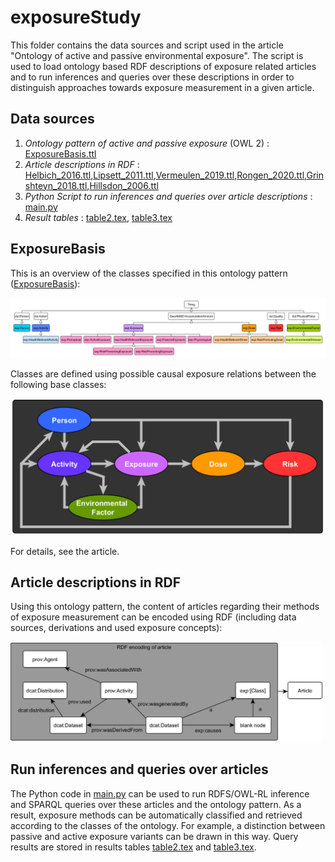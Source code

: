 # exposureStudy
 
This folder contains the data sources and script used in the article "Ontology of active and passive environmental exposure". The script is used to load ontology based RDF descriptions of exposure related articles and to run inferences and queries over these descriptions in order to distinguish approaches
towards exposure measurement in a given article.

## Data sources
1. *Ontology pattern of active and passive exposure* (OWL 2) : [ExposureBasis.ttl](exposureStudy/ExposureBasis.ttl)
2. *Article descriptions in RDF* : [Helbich_2016.ttl](Helbich_2016.ttl),[Lipsett_2011.ttl](exposureStudy/Lipsett_2011.ttl),[Vermeulen_2019.ttl](exposureStudy/Vermeulen_2019.ttl),[Rongen_2020.ttl](exposureStudy/Rongen_2020.ttl),[Grinshteyn_2018.ttl](exposureStudy/Grinshteyn_2018.ttl),[Hillsdon_2006.ttl](exposureStudy/Hillsdon_2006.ttl)
3. *Python Script to run inferences and queries over article descriptions* : [main.py](exposureStudy/main.py)  
4. *Result tables* : [table2.tex](exposureStudy/table2.tex), [table3.tex](exposureStudy/table3.tex) 

## ExposureBasis
This is an overview of the classes specified in this ontology pattern ([ExposureBasis](http://geographicknowledge.de/vocab/ExposureBasis)):

![overview](exposureStudy/overview.png)

Classes are defined using possible causal exposure relations between the following base classes:

<center>
<img src="exposureStudy/exposureBasis.PNG" alt= "exposureBasis" width="800"></img>
</center>
 
For details, see the article.

## Article descriptions in RDF
Using this ontology pattern, the content of articles regarding their methods of exposure measurement can be encoded using RDF (including data sources, derivations and used exposure concepts):

<img src="/exposureStudy/overview_prov.png" alt= "overview prov" width="500">

## Run inferences and queries over articles
The Python code in [main.py](exposureStudy/main.py) can be used to run RDFS/OWL-RL inference and SPARQL queries over these articles and the ontology pattern. As a result, exposure methods can be automatically classified and retrieved according to the classes of the ontology. For example, a distinction between passive and active exposure variants can be drawn in this way. Query results are stored in results tables [table2.tex](exposureStudy/table2.tex) and [table3.tex](exposureStudy/table3.tex).


